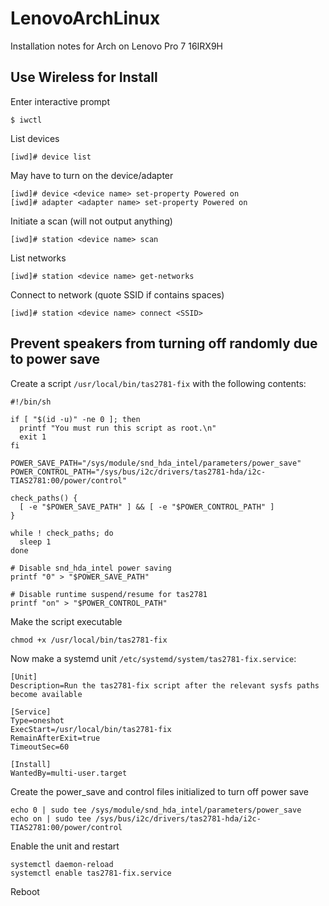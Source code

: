 # LenovoArchLinux
Installation notes for Arch on Lenovo Pro 7 16IRX9H

## Use Wireless for Install

Enter interactive prompt
```
$ iwctl
```

List devices
```
[iwd]# device list
```

May have to turn on the device/adapter
```
[iwd]# device <device name> set-property Powered on
[iwd]# adapter <adapter name> set-property Powered on
```

Initiate a scan (will not output anything)
```
[iwd]# station <device name> scan
```

List networks
```
[iwd]# station <device name> get-networks
```

Connect to network (quote SSID if contains spaces)
```
[iwd]# station <device name> connect <SSID>
```

## Prevent speakers from turning off randomly due to power save

Create a script ```/usr/local/bin/tas2781-fix``` with the following contents:
```
#!/bin/sh

if [ "$(id -u)" -ne 0 ]; then
  printf "You must run this script as root.\n"
  exit 1
fi

POWER_SAVE_PATH="/sys/module/snd_hda_intel/parameters/power_save"
POWER_CONTROL_PATH="/sys/bus/i2c/drivers/tas2781-hda/i2c-TIAS2781:00/power/control"

check_paths() {
  [ -e "$POWER_SAVE_PATH" ] && [ -e "$POWER_CONTROL_PATH" ]
}

while ! check_paths; do
  sleep 1
done

# Disable snd_hda_intel power saving
printf "0" > "$POWER_SAVE_PATH"

# Disable runtime suspend/resume for tas2781
printf "on" > "$POWER_CONTROL_PATH"
```

Make the script executable
```
chmod +x /usr/local/bin/tas2781-fix
```

Now make a systemd unit ```/etc/systemd/system/tas2781-fix.service```:
```
[Unit]
Description=Run the tas2781-fix script after the relevant sysfs paths become available

[Service]
Type=oneshot
ExecStart=/usr/local/bin/tas2781-fix
RemainAfterExit=true
TimeoutSec=60

[Install]
WantedBy=multi-user.target
```

Create the power_save and control files initialized to turn off power save
```
echo 0 | sudo tee /sys/module/snd_hda_intel/parameters/power_save
echo on | sudo tee /sys/bus/i2c/drivers/tas2781-hda/i2c-TIAS2781:00/power/control
```

Enable the unit and restart
```
systemctl daemon-reload
systemctl enable tas2781-fix.service
```

Reboot
